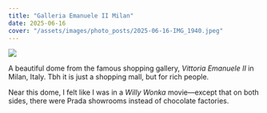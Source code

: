 ```yaml
---
title: "Galleria Emanuele II Milan"
date: 2025-06-16
cover: "/assets/images/photo_posts/2025-06-16-IMG_1940.jpeg"
---
```


<div class="blog-posts">
    <img src="{{ cover }}" >
</div>


A beautiful dome from the famous shopping gallery, *Vittoria Emanuele II* in Milan, Italy. Tbh it is just a shopping mall, but for rich people. 

Near this dome, I felt like I was in a *Willy Wonka* movie—except that on both sides, there were Prada showrooms instead of chocolate factories.

